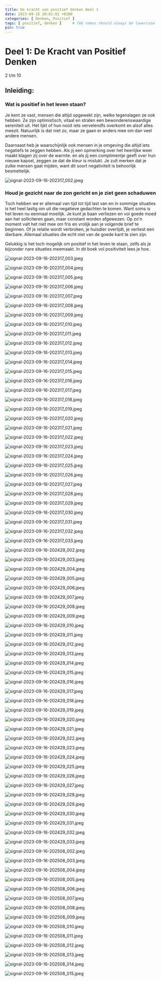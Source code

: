 ```yaml
---
title: De kracht van positief denken Deel 1
date: 2023-09-16 20:01:01 +0100
categories: [ Denken, Positief ]
tags: [ positief, denken ]     # TAG names should always be lowercase
pin: true
---
```


# Deel 1: De Kracht van Positief Denken

2 t/m 10

## Inleiding:

### Wat is positief in het leven staan?

Je kent ze vast, mensen die altijd opgewekt zijn, welke tegenslagen ze ook hebben. Ze zijn optimistisch, vitaal en
stralen een bewonderenswaardige sereniteit uit. Het lijkt of hun nooit iets vervelendfs overkomt en alsof alles meezit.
Natuurlijk is dat niet zo, maar ze gaan er anders mee om dan veel andere mensen.

Daarnaast heb je waarschijnlijk ook mensen in je omgeving die altijd iets negatiefs te zeggen hebben. Als jij een
opmerking over het heerlijke weer maakt klagen zij over de warmte. en als jij een complimentje geeft over hun nieuwe
kapsel, zeggen ze dat de kleur is mislukt. Je zult merken dat je zulke mensen gaat mijden, want dit soort negativiteit
is behoorlijk besmettelijk.

![signal-2023-09-16-202317_002.jpeg](/assets/img/custom/sorted/signal-2023-09-16-202317_002.jpeg)

### Houd je gezicht naar de zon gericht en je ziet geen schaduwen

Toch hebben we er allemaal van tijd tot tijd last van en in sommige situaties is het heel lastig om uit die negatieve
gedachten te komen. Want soms is het leven nu eenmaal moeilijk. Je kunt je baan verliezen en vol goede moed aan het
solliciteren gaan, maar constant worden afgewezen. Op zo'n moment valt het niet mee om fris en vrolijk aan je volgende
brief te beginnen. Of je relatie wordt verbroken, je huisdier overlijdt, je verliest een dierbare. Allemaal situaties
die echt niet van de goede kant te zien zijn.

Gelukkig is het toch mogelijk om positief in het leven te staan, zelfs als je bijzonder nare situaties meemaakt. In dit
boek vol positiviteit lees je hoe.

![signal-2023-09-16-202317_003.jpeg](/assets/img/custom/sorted/signal-2023-09-16-202317_003.jpeg)

![signal-2023-09-16-202317_004.jpeg](/assets/img/custom/sorted/signal-2023-09-16-202317_004.jpeg)

![signal-2023-09-16-202317_005.jpeg](/assets/img/custom/sorted/signal-2023-09-16-202317_005.jpeg)

![signal-2023-09-16-202317_006.jpeg](/assets/img/custom/sorted/signal-2023-09-16-202317_006.jpeg)

![signal-2023-09-16-202317_007.jpeg](/assets/img/custom/sorted/signal-2023-09-16-202317_007.jpeg)

![signal-2023-09-16-202317_008.jpeg](/assets/img/custom/sorted/signal-2023-09-16-202317_008.jpeg)

![signal-2023-09-16-202317_009.jpeg](/assets/img/custom/sorted/signal-2023-09-16-202317_009.jpeg)

![signal-2023-09-16-202317_010.jpeg](/assets/img/custom/sorted/signal-2023-09-16-202317_010.jpeg)

![signal-2023-09-16-202317_011.jpeg](/assets/img/custom/sorted/signal-2023-09-16-202317_011.jpeg)

![signal-2023-09-16-202317_012.jpeg](/assets/img/custom/sorted/signal-2023-09-16-202317_012.jpeg)

![signal-2023-09-16-202317_013.jpeg](/assets/img/custom/sorted/signal-2023-09-16-202317_013.jpeg)

![signal-2023-09-16-202317_014.jpeg](/assets/img/custom/sorted/signal-2023-09-16-202317_014.jpeg)

![signal-2023-09-16-202317_015.jpeg](/assets/img/custom/sorted/signal-2023-09-16-202317_015.jpeg)

![signal-2023-09-16-202317_016.jpeg](/assets/img/custom/sorted/signal-2023-09-16-202317_016.jpeg)

![signal-2023-09-16-202317_017.jpeg](/assets/img/custom/sorted/signal-2023-09-16-202317_017.jpeg)

![signal-2023-09-16-202317_018.jpeg](/assets/img/custom/sorted/signal-2023-09-16-202317_018.jpeg)

![signal-2023-09-16-202317_019.jpeg](/assets/img/custom/sorted/signal-2023-09-16-202317_019.jpeg)

![signal-2023-09-16-202317_020.jpeg](/assets/img/custom/sorted/signal-2023-09-16-202317_020.jpeg)

![signal-2023-09-16-202317_021.jpeg](/assets/img/custom/sorted/signal-2023-09-16-202317_021.jpeg)

![signal-2023-09-16-202317_022.jpeg](/assets/img/custom/sorted/signal-2023-09-16-202317_022.jpeg)

![signal-2023-09-16-202317_023.jpeg](/assets/img/custom/sorted/signal-2023-09-16-202317_023.jpeg)

![signal-2023-09-16-202317_024.jpeg](/assets/img/custom/sorted/signal-2023-09-16-202317_024.jpeg)

![signal-2023-09-16-202317_025.jpeg](/assets/img/custom/sorted/signal-2023-09-16-202317_025.jpeg)

![signal-2023-09-16-202317_026.jpeg](/assets/img/custom/sorted/signal-2023-09-16-202317_026.jpeg)

![signal-2023-09-16-202317_027.jpeg](/assets/img/custom/sorted/signal-2023-09-16-202317_027.jpeg)

![signal-2023-09-16-202317_028.jpeg](/assets/img/custom/sorted/signal-2023-09-16-202317_028.jpeg)

![signal-2023-09-16-202317_029.jpeg](/assets/img/custom/sorted/signal-2023-09-16-202317_029.jpeg)

![signal-2023-09-16-202317_030.jpeg](/assets/img/custom/sorted/signal-2023-09-16-202317_030.jpeg)

![signal-2023-09-16-202317_031.jpeg](/assets/img/custom/sorted/signal-2023-09-16-202317_031.jpeg)

![signal-2023-09-16-202317_032.jpeg](/assets/img/custom/sorted/signal-2023-09-16-202317_032.jpeg)

![signal-2023-09-16-202317_033.jpeg](/assets/img/custom/sorted/signal-2023-09-16-202317_033.jpeg)

![signal-2023-09-16-202429_002.jpeg](/assets/img/custom/sorted/signal-2023-09-16-202429_002.jpeg)

![signal-2023-09-16-202429_003.jpeg](/assets/img/custom/sorted/signal-2023-09-16-202429_003.jpeg)

![signal-2023-09-16-202429_004.jpeg](/assets/img/custom/sorted/signal-2023-09-16-202429_004.jpeg)

![signal-2023-09-16-202429_005.jpeg](/assets/img/custom/sorted/signal-2023-09-16-202429_005.jpeg)

![signal-2023-09-16-202429_006.jpeg](/assets/img/custom/sorted/signal-2023-09-16-202429_006.jpeg)

![signal-2023-09-16-202429_007.jpeg](/assets/img/custom/sorted/signal-2023-09-16-202429_007.jpeg)

![signal-2023-09-16-202429_008.jpeg](/assets/img/custom/sorted/signal-2023-09-16-202429_008.jpeg)

![signal-2023-09-16-202429_009.jpeg](/assets/img/custom/sorted/signal-2023-09-16-202429_009.jpeg)

![signal-2023-09-16-202429_010.jpeg](/assets/img/custom/sorted/signal-2023-09-16-202429_010.jpeg)

![signal-2023-09-16-202429_011.jpeg](/assets/img/custom/sorted/signal-2023-09-16-202429_011.jpeg)

![signal-2023-09-16-202429_012.jpeg](/assets/img/custom/sorted/signal-2023-09-16-202429_012.jpeg)

![signal-2023-09-16-202429_013.jpeg](/assets/img/custom/sorted/signal-2023-09-16-202429_013.jpeg)

![signal-2023-09-16-202429_014.jpeg](/assets/img/custom/sorted/signal-2023-09-16-202429_014.jpeg)

![signal-2023-09-16-202429_015.jpeg](/assets/img/custom/sorted/signal-2023-09-16-202429_015.jpeg)

![signal-2023-09-16-202429_016.jpeg](/assets/img/custom/sorted/signal-2023-09-16-202429_016.jpeg)

![signal-2023-09-16-202429_017.jpeg](/assets/img/custom/sorted/signal-2023-09-16-202429_017.jpeg)

![signal-2023-09-16-202429_018.jpeg](/assets/img/custom/sorted/signal-2023-09-16-202429_018.jpeg)

![signal-2023-09-16-202429_019.jpeg](/assets/img/custom/sorted/signal-2023-09-16-202429_019.jpeg)

![signal-2023-09-16-202429_020.jpeg](/assets/img/custom/sorted/signal-2023-09-16-202429_020.jpeg)

![signal-2023-09-16-202429_021.jpeg](/assets/img/custom/sorted/signal-2023-09-16-202429_021.jpeg)

![signal-2023-09-16-202429_022.jpeg](/assets/img/custom/sorted/signal-2023-09-16-202429_022.jpeg)

![signal-2023-09-16-202429_023.jpeg](/assets/img/custom/sorted/signal-2023-09-16-202429_023.jpeg)

![signal-2023-09-16-202429_024.jpeg](/assets/img/custom/sorted/signal-2023-09-16-202429_024.jpeg)

![signal-2023-09-16-202429_025.jpeg](/assets/img/custom/sorted/signal-2023-09-16-202429_025.jpeg)

![signal-2023-09-16-202429_026.jpeg](/assets/img/custom/sorted/signal-2023-09-16-202429_026.jpeg)

![signal-2023-09-16-202429_027.jpeg](/assets/img/custom/sorted/signal-2023-09-16-202429_027.jpeg)

![signal-2023-09-16-202429_028.jpeg](/assets/img/custom/sorted/signal-2023-09-16-202429_028.jpeg)

![signal-2023-09-16-202429_029.jpeg](/assets/img/custom/sorted/signal-2023-09-16-202429_029.jpeg)

![signal-2023-09-16-202429_030.jpeg](/assets/img/custom/sorted/signal-2023-09-16-202429_030.jpeg)

![signal-2023-09-16-202429_031.jpeg](/assets/img/custom/sorted/signal-2023-09-16-202429_031.jpeg)

![signal-2023-09-16-202429_032.jpeg](/assets/img/custom/sorted/signal-2023-09-16-202429_032.jpeg)

![signal-2023-09-16-202429_033.jpeg](/assets/img/custom/sorted/signal-2023-09-16-202429_033.jpeg)

![signal-2023-09-16-202508_002.jpeg](/assets/img/custom/sorted/signal-2023-09-16-202508_002.jpeg)

![signal-2023-09-16-202508_003.jpeg](/assets/img/custom/sorted/signal-2023-09-16-202508_003.jpeg)

![signal-2023-09-16-202508_004.jpeg](/assets/img/custom/sorted/signal-2023-09-16-202508_004.jpeg)

![signal-2023-09-16-202508_005.jpeg](/assets/img/custom/sorted/signal-2023-09-16-202508_005.jpeg)

![signal-2023-09-16-202508_006.jpeg](/assets/img/custom/sorted/signal-2023-09-16-202508_006.jpeg)

![signal-2023-09-16-202508_007.jpeg](/assets/img/custom/sorted/signal-2023-09-16-202508_007.jpeg)

![signal-2023-09-16-202508_008.jpeg](/assets/img/custom/sorted/signal-2023-09-16-202508_008.jpeg)

![signal-2023-09-16-202508_009.jpeg](/assets/img/custom/sorted/signal-2023-09-16-202508_009.jpeg)

![signal-2023-09-16-202508_010.jpeg](/assets/img/custom/sorted/signal-2023-09-16-202508_010.jpeg)

![signal-2023-09-16-202508_011.jpeg](/assets/img/custom/sorted/signal-2023-09-16-202508_011.jpeg)

![signal-2023-09-16-202508_012.jpeg](/assets/img/custom/sorted/signal-2023-09-16-202508_012.jpeg)

![signal-2023-09-16-202508_013.jpeg](/assets/img/custom/sorted/signal-2023-09-16-202508_013.jpeg)

![signal-2023-09-16-202508_014.jpeg](/assets/img/custom/sorted/signal-2023-09-16-202508_014.jpeg)

![signal-2023-09-16-202508_015.jpeg](/assets/img/custom/sorted/signal-2023-09-16-202508_015.jpeg)
